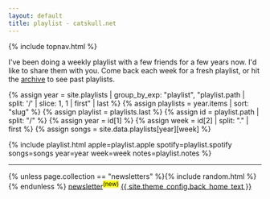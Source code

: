 ```yaml
---
layout: default
title: playlist - catskull.net
---
```

{% include topnav.html %}

I've been doing a weekly playlist with a few friends for a few years now. I'd like to share them with you. Come back each week for a fresh playlist, or hit the [archive](/playlist/archive/) to see past playlists.

{% assign year = site.playlists | group_by_exp: "playlist", "playlist.path | split: '/' | slice: 1, 1 | first" | last %}
{% assign playlists = year.items | sort: "slug" %}
{% assign playlist = playlists.last %}
{% assign id = playlist.path | split: "/" %}
{% assign year = id[1] %}
{% assign week = id[2] | split: "." | first %}
{% assign songs = site.data.playlists[year][week] %}

{% include playlist.html apple=playlist.apple spotify=playlist.spotify songs=songs year=year week=week notes=playlist.notes %}

<hr class="final">
<div style="text-align:center;">
  <page-likes></page-likes>
</div>
<page-replies open default="https://catskull.net/public/images/outlook_express-4.png"></page-replies>

<footer style="float: right;">
  {% unless page.collection == "newsletters" %}{% include random.html %}{% endunless %}
  <a href="/newsletter">newsletter</a><sup><mark>(new)</mark></sup>
  <a href="/">{{ site.theme_config.back_home_text }}</a>
</footer>

<script src="https://catskull.net/public/js/components/replies.js"></script>
<script src="https://catskull.net/public/js/components/likes.js"></script>
